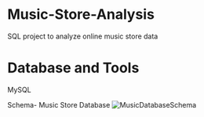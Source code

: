 # Music-Store-Analysis
SQL project to analyze online music store data
# Database and Tools
MySQL

Schema- Music Store Database
![MusicDatabaseSchema](https://github.com/SachinChaurasiya/Music-Store-Analysis/assets/140227263/e7011e6b-7e67-43eb-a763-1222d7cb6d0d)

